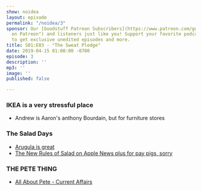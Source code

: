 ```yaml
---
show: noidea
layout: episode
permalink: "/noidea/3"
sponsor: Our [Goodstuff Patreon Subscribers](https://www.patreon.com/goodstuff "Goodstuff
  on Patreon") and listeners just like you! Support your favorite podcasts directly
  to get exclusive unedited episodes and more.
title: S01:E03 - "The Sweat Pledge"
date: 2019-04-15 01:00:00 -0700
episode: 3
description: ''
mp3: ''
image: ''
published: false

---
```

### IKEA is a very stressful place
- Andrew is Aaron's anthony Bourdain, but for furniture stores

### The Salad Days
- [Arugula is great](http://on.theatln.tc/B5541fR)
- [The New Rules of Salad on Apple News plus for pay pigs, sorry](https://apple.news/AgKM6Ih4sS4-SR0NLjZvgYA)

### THE PETE THING
- [All About Pete - Current Affairs](https://www.currentaffairs.org/2019/03/all-about-pete)